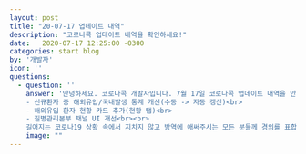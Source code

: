 ```yaml
---
layout: post
title: "20-07-17 업데이트 내역"
description: "코로나콕 업데이트 내역을 확인하세요!"
date:   2020-07-17 12:25:00 -0300
categories: start blog
by: '개발자'
icon: ''
questions:
  - question: ''
    answer: '안녕하세요. 코로나콕 개발자입니다. 7월 17일 코로나콕 업데이트 내역을 안내해드립니다<br><br>
    - 신규환자 중 해외유입/국내발생 통계 개선(수동 -> 자동 갱신)<br>
    - 해외유입 환자 현황 카드 추가(현황 탭)<br>
    - 질병관리본부 채널 UI 개선<br><br>
    길어지는 코로나19 상황 속에서 지치지 않고 방역에 애써주시는 모든 분들께 경의를 표합니다 :)'
    image: ""
---
```

